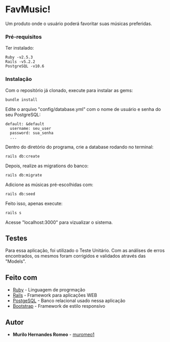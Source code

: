 # FavMusic!

Um produto onde o usuário poderá favoritar suas músicas preferidas.

### Pré-requisitos

Ter instalado:

```
Ruby -v2.5.3
Rails -v5.2.2
PostgreSQL -v10.6
```

### Instalação

Com o repositório já clonado, execute para instalar as gems:

```
bundle install
```

Edite o arquivo "config/database.yml" com o nome de usuário e senha do seu PostgreSQL:

```
default: &default
  username: seu_user
  password: sua_senha
  ...
```

Dentro do diretório do programa, crie a database rodando no terminal:

```
rails db:create
```

Depois, realize as migrations do banco:

```
rails db:migrate
```

Adicione as músicas pré-escolhidas com:

```
rails db:seed
```

Feito isso, apenas execute:

```
rails s
```

Acesse "localhost:3000" para vizualizar o sistema.

## Testes

Para essa aplicação, foi utilizado o Teste Unitário. Com as análises de erros encontrados, os mesmos foram corrigidos e validados através das "Models".

## Feito com

* [Ruby](https://www.ruby-lang.org/pt/) - Linguagem de progrmação
* [Rails](https://rubyonrails.org/) - Framework para aplicações WEB
* [PostgeSQL](https://www.postgresql.org/) - Banco relacional usado nessa aplicação
* [Bootstrap](https://getbootstrap.com/) - Framework de estilo responsívo


## Autor

* **Murilo Hernandes Romeo** - [muromeo1](https://github.com/muromeo1)
